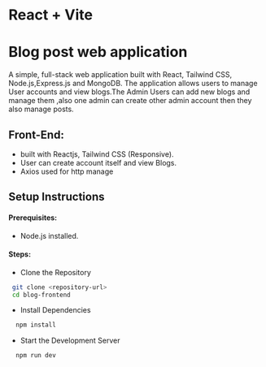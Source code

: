 # React + Vite

# Blog post web application

A simple, full-stack web application built with React, Tailwind CSS, Node.js,Express.js and MongoDB. The application allows users to manage User accounts and view blogs.The Admin Users can add new blogs and manage them ,also one admin can create other admin account then they also manage posts.

## Front-End:

- built with Reactjs, Tailwind CSS (Responsive).
- User can create account itself and view Blogs.
- Axios used for http manage

## Setup Instructions

#### Prerequisites:

- Node.js installed.

#### Steps:

- Clone the Repository

```bash
 git clone <repository-url>
 cd blog-frontend

```

- Install Dependencies

```bash
  npm install
```

- Start the Development Server

```bash
  npm run dev
```
